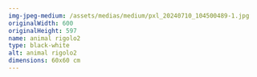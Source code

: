 ```yaml
---
img-jpeg-medium: /assets/medias/medium/pxl_20240710_104500489-1.jpg
originalWidth: 600
originalHeight: 597
name: animal rigolo2
type: black-white
alt: animal rigolo2
dimensions: 60x60 cm
---
```

